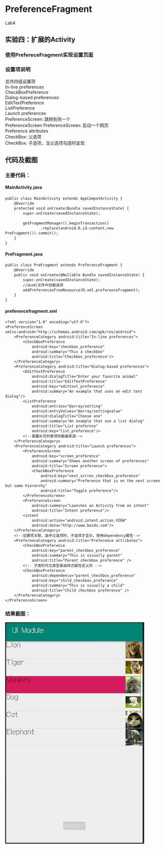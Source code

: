 # PreferenceFragment
Lab4
## 实验四：扩展的Activity
### 使用PrefereceFragment实现设置页面
### 设置项说明
总共四组设置项     
In-line preferences   
CheckBoxPreference   
Dialog-based preferences:   
EditTextPreference   
ListPreference   
Launch preferences   
PreferenceScreen: 跳转到另一个  
PreferenceScreen PreferenceScreen: 启动一个网页  
Preference attributes   
CheckBox: 父选项   
CheckBox: 子选项，当父选项勾选时呈现  

## 代码及截图
### 主要代码：
#### MainActivity.java
```
public class MainActivity extends AppCompatActivity {
    @Override
    protected void onCreate(Bundle savedInstanceState) {
        super.onCreate(savedInstanceState);

        getFragmentManager().beginTransaction()
                .replace(android.R.id.content,new PreFragment()).commit();
    }
}
```
#### PreFragment.java
```
public class PreFragment extends PreferenceFragment {
    @Override
    public void onCreate(@Nullable Bundle savedInstanceState) {
        super.onCreate(savedInstanceState);
        //从xml文件中加载选项
        addPreferencesFromResource(R.xml.preferencefragment);
    }
}
```
#### preferencefragment.xml
```
<?xml version="1.0" encoding="utf-8"?>
<PreferenceScreen xmlns:android="http://schemas.android.com/apk/res/android">
    <PreferenceCategory android:title="In-line preferences">
        <CheckBoxPreference
            android:key="checkbox_preference"
            android:summary="This a checkbox"
            android:title="Checkbox_preference"/>
    </PreferenceCategory>
    <PreferenceCategory android:title="Dialog-based preferences">
        <EditTextPreference
            android:dialogTitle="Enter your favorite animal"
            android:title="EditTextPreference"
            android:key="edittext_preference"
            android:summary="An example that uses an edit text dialog"/>
        <ListPreference
            android:entries="@array/setting"
            android:entryValues="@array/settingvalue"
            android:dialogTitle="Choose one"
            android:summary="An example that use a list dialog"
            android:title="List prefernce"
            android:key="list_preference"/>
        <!--需要补充列表项的数据来源-->
    </PreferenceCategory>
    <PreferenceCategory android:title="Launch preferences">
        <PreferenceScreen
            android:key="screen_preference"
            android:summary="Shows another screen of preferences"
            android:title="Screen preference">
            <CheckBoxPreference
                android:key="next_scrren_checkbox_preference"
                android:summary="Preference that is on the next screen but same hierarchy"
                android:title="Toggle preference"/>
        </PreferenceScreen>
        <PreferenceScreen
            android:summary="Launches an Activity from an intent"
            android:title="Intent preference"/>
        <intent
            android:action="android.intent.action.VIEW"
            android:data="http://www.baidu.com"/>
    </PreferenceCategory>
    <!--设置项关联，选中父选项时，子选项才显示。使用dependency属性-->
    <PreferenceCategory android:title="Preference attributes">
        <CheckBoxPreference
            android:key="parent_checkbox_preference"
            android:summary="This is visually parent"
            android:title="Parent checkbox preference" />
        <!-- 子类的可见类型是由样式属性定义的 -->
        <CheckBoxPreference
            android:dependency="parent_checkbox_preference"
            android:key="child_checkbox_preference"
            android:summary="This is visually a child"
            android:title="Child checkbox preference" />
    </PreferenceCategory>
</PreferenceScreen>
```
### 结果截图：
![image](https://github.com/Magicpanda-orz/UIModule/blob/master/img/SimpleAdapter.PNG)  
##  
